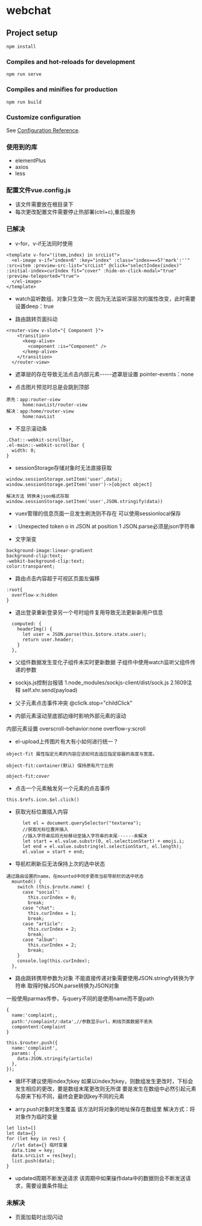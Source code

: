 # webchat

## Project setup
```
npm install
```

### Compiles and hot-reloads for development
```
npm run serve
```

### Compiles and minifies for production
```
npm run build
```

### Customize configuration
See [Configuration Reference](https://cli.vuejs.org/config/).


### 使用到的库
- elementPlus
- axios
- less

### 配置文件vue.config.js
- 该文件需要放在根目录下
- 每次更改配置文件需要停止热部署(ctrl+c),重启服务

### 已解决
- v-for、v-if无法同时使用
```<!-- v-if与v-for不能同时使用 -->
<template v-for="(item,index) in srcList">
  <el-image v-if="index<6" :key="index" :class="index===5?'mark':''" :src=item :preview-src-list="srcList" @click="selectIndex(index)" :initial-index=curIndex fit="cover" :hide-on-click-modal="true" :preview-teleported="true">
  </el-image>
</template>
```
- watch监听数组、对象只生效一次
因为无法监听深层次的属性改变，此时需要设置deep：true

- 路由跳转页面抖动
```
<router-view v-slot="{ Component }">
    <transition>
      <keep-alive>
        <component :is="Component" />
      </keep-alive>
    </transition>
  </router-view>
```

- 遮罩层的存在导致无法点击内部元素-----遮罩层设置 pointer-events：none

- 点击图片预览时总是会跳到顶部
```
原先：app:router-view
      home:navList/router-view
解决：app:home/router-view
      home:navList
```

- 不显示滚动条
```
.Chat::-webkit-scrollbar,
.el-main::-webkit-scrollbar {
  width: 0;
}
```

- sessionStorage存储对象时无法直接获取
```
window.sessionStorage.setItem('user',data);
window.sessionStorage.getItem('user')->[object object]

解决方法 转换未json格式存取
window.sessionStorage.setItem('user',JSON.stringify(data))
```

- vuex管理的信息页面一旦发生刷洗则不存在
可以使用sessionlocal保存


- : Unexpected token o in JSON at position 1
JSON.parse必须是json字符串

- 文字渐变
```
background-image:linear-gradient
background-clip:text;
-webkit-background-clip:text;
color:transparent;
```

- 路由点击内容超于可视区页面左偏移
```
:root{
  overflow-x:hidden
}
```

- 退出登录重新登录另一个号时组件复用导致无法更新新用户信息
```
  computed: {
    headerImg() {
      let user = JSON.parse(this.$store.state.user);
      return user.header;
    }
  },
```
- 父组件数据发生变化子组件未实时更新数据
子组件中使用watch监听父组件传递的参数

- sockjs.js控制台报错
1.node_modules/sockjs-client/dist/sock.js
2.1609注释 self.xhr.send(payload)

- 父子元素点击事件冲突
@cliclk.stop="childClick"

- 内部元素滚动至底部边缘时影响外部元素的滚动

内部元素设置
overscroll-behavior:none
overflow-y:scroll

- el-upload上传图片有大有小如何进行统一？
```
object-fit 属性指定元素的内容应该如何去适应指定容器的高度与宽度。

object-fit:container(默认) 保持原有尺寸比例

object-fit:cover
```

- 点击一个元素触发另一个元素的点击事件
```
this.$refs.icon.$el.click()
```
- 获取光标位置插入内容
```
      let el = document.querySelector("textarea");
      //获取光标位置并插入
      //插入字符串后将光标移动至插入字符串的末尾------未解决
      let start = el.value.substr(0, el.selectionStart) + emoji.i;
      let end = el.value.substring(el.selectionStart, el.length);
      el.value = start + end;
```
- 导航栏刷新后无法保持上次的选中状态
```
通过路由设置的name，在mounted中同步更改当前导航栏的选中状态
  mounted() {
    switch (this.$route.name) {
      case "social":
        this.curIndex = 0;
        break;
      case "chat":
        this.curIndex = 1;
        break;
      case "article":
        this.curIndex = 2;
        break;
      case "album":
        this.curIndex = 2;
        break;
    }
    console.log(this.curIndex);
  },
```

- 路由跳转携带参数为对象
不能直接传递对象需要使用JSON.stringfy转换为字符串
取得时候JSON.parse转换为JSON对象

一般使用parmas传参，与query不同的是使用name而不是path
```
{
  name:'complaint;,
  path:'/complaint/:data',//参数显示url，刷线页面数据不丢失
  compontent:Complaint
}

this.$router.push({
  name:'complaint',
  params: {
    data:JSON.stringify(article)
  },
});
```
- 循环不建议使用index为key
如果以index为key，则数组发生更改时，下标会发生相应的更改，要是数组末尾更改则无所谓
要是发生在数组中必然引起元素与原来下标不同，最终会更新因key不同的元素

- arry.push对象时发生覆盖
该方法时将对象的地址保存在数组里
解决方式：将对象作为临时变量
```
let list=[]
let data={}
for (let key in res) {
  //let data={} 临时变量
  data.time = key;
  data.srcList = res[key];
  list.push(data);
}
```
- updated周期不断发送请求
该周期中如果操作data中的数据则会不断发送请求，需要设置条件阻止

### 未解决
- 页面加载时出现闪动


